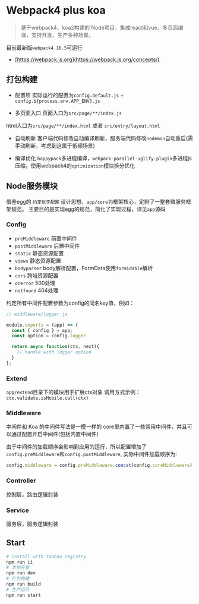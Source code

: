 # Webpack4 plus koa

> 基于webpack4、koa2构建的 Node项目，集成react和vue，多页面编译，支持开发、生产多种场景。

目前最新版`webpack4.16.5`可运行
- [https://webpack.js.org](https://webpack.js.org/concepts/)

## 打包构建

- 配置项
实际运行的配置为`config.default.js` + `config.${process.env.APP_ENV}.js`

- 多页面入口
页面入口为`src/page/**/index.js`

html入口为`src/page/**/index.html` 或者 `src/entry/layout.html`

- 自动刷新
客户端代码修改自动编译刷新，服务端代码修改`nodemon`自动重启(需手动刷新，考虑到这属于低频场景)

- 编译优化
`happypack`多进程编译，`webpack-parallel-uglify-plugin`多进程js压缩，使用webpack4的`optimization`模块拆分优化

## Node服务模块

借鉴egg的 `约定优于配置` 设计思想，`app/core`为框架核心，定制了一整套微服务框架规范。
主要目的是实现egg的规范，简化了实现过程，详见`app`源码

### Config

- `preMiddleware` 前置中间件
- `postMiddleware` 后置中间件
- `static` 静态资源配置
- `views` 静态资源配置
- `bodyparser` body解析配置，FormData使用`formidable`解析
- `cors` 跨域资源配置
- `onerror` 500处理
- `notfound` 404处理

约定所有中间件配置参数为config的同名key值，例如：
```javascript
// middleware/logger.js

module.exports = (app) => {
  const { config } = app;
  const option = config.logger

  return async function(ctx, next){
    // handle with logger option
  }
};
```

### Extend

`app/extend`目录下的模块用于扩展ctx对象
调用方式示例：`ctx.validate.isMobile.call(ctx)`

### Middleware

中间件和 Koa 的中间件写法是一模一样的
core里内置了一些常用中间件，并且可以通过配置开启中间件(包括内置中间件)

由于中间件的加载顺序会影响到应用的运行，所以配置增加了`config.preMiddleware`和`config.postMiddleware`,
实际中间件加载顺序为: 

```javascript
config.middleware = config.preMiddleware.concat(config.coreMiddleware).concat(config.postMiddleware)
```

### Controller

控制层，路由逻辑封装

### Service

服务层，服务逻辑封装

## Start

```bash
# install with taobao registry
npm run ii
# 本地开发
npm run dev
# 打包构建
npm run build
# 生产运行
npm run start
```